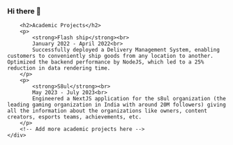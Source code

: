 ### Hi there 👋

<!--
<!DOCTYPE html>
<html lang="en">
<head>
    <meta charset="UTF-8">
    <meta name="viewport" content="width=device-width, initial-scale=1.0">
    <title>Github README</title>
    <link rel="stylesheet" href="https://cdnjs.cloudflare.com/ajax/libs/animate.css/4.1.1/animate.min.css">
    <style>
        /* Add your custom styles here */
        body {
            font-family: Arial, sans-serif;
            background-color: #f0f0f0;
            padding: 20px;
        }
        .container {
            max-width: 800px;
            margin: 0 auto;
            background-color: #fff;
            padding: 20px;
            border-radius: 8px;
            box-shadow: 0 2px 4px rgba(0, 0, 0, 0.1);
        }
        h1 {
            font-size: 28px;
            color: #333;
        }
        h2 {
            font-size: 24px;
            color: #333;
        }
        p {
            font-size: 16px;
            color: #555;
        }
        .animated {
            animation-duration: 1s;
            animation-fill-mode: both;
        }
    </style>
</head>
<body>
    <div class="container animated fadeIn">
        <h1>Vrushab Hanumesh</h1>
        <p>
            <strong>Phone:</strong> 812-617-5565 | <strong>Email:</strong> <a href="mailto:vrushab1998@gmail.com">vrushab1998@gmail.com</a><br>
            <strong>LinkedIn:</strong> <a href="https://www.linkedin.com/in/vrushab-hayagreev/">https://www.linkedin.com/in/vrushab-hayagreev/</a> | <strong>GitHub:</strong> <a href="https://github.com/VrushabHayagreev/">https://github.com/VrushabHayagreev/</a><br>
            <strong>Address:</strong> 775 W Walnut ST, Indianapolis, Indiana, 46202
        </p>

        <h2>Education</h2>
        <p>
            <strong>Indiana University Bloomington, Bloomington, Indiana</strong><br>
            August 2021 - May 2023<br>
            Master of Science in Computer Science<br>
            CGPA: 3.88/4
        </p>
        <p>
            <strong>JSS Science and Technology University, Mysuru, India</strong><br>
            August 2016 - August 2020<br>
            Bachelor of Technology in Computer Science and Engineering<br>
            CGPA: 8.95/10
        </p>

        <h2>Certifications and Skills</h2>
        <p>
            <strong>Programming Languages:</strong> C, C++, Python, Java, PERL, JavaScript, SQL, R.<br>
            <strong>Web Development:</strong> HTML, CSS, JavaScript, Angular.js, React.js, Node.js, Express.js, Next.js, GraphQL, Tailwind CSS.<br>
            <strong>Tools and Frameworks:</strong> Splunk, R studio, Trello, Git, JIRA, AWS, Netlify, Heroku, Docker, VS code.<br>
            <strong>Databases:</strong> SQL Workbench, PostgreSQL, MySQL, Neo4j, MongoDB.
        </p>

        <h2>Professional Experience</h2>
        <p>
            <strong>Hephium</strong><br>
            September 2023 - Present<br>
            Backend Developer intern<br>
            • Integrated an AI-driven chat system using React and Tailwind in the Ruby Log project, leading to 20% faster query resolution and a 40% reduction in ticket backlog.<br>
            • Conducted comprehensive testing on an existing React Native app called Domino Score, identifying and resolving 12 critical bugs, resulting in a 15% increase in app stability.
        </p>
        <!-- Add more professional experience here -->

        <h2>Academic Projects</h2>
        <p>
            <strong>Flash ship</strong><br>
            January 2022 - April 2022<br>
            Successfully deployed a Delivery Management System, enabling customers to conveniently ship goods from any location to another. Optimized the backend performance by NodeJS, which led to a 25% reduction in data rendering time.
        </p>
        <p>
            <strong>S8ul</strong><br>
            May 2023 - July 2023<br>
            Engineered a NextJS application for the s8ul organization (the leading gaming organization in India with around 20M followers) giving all the information about the organizations like owners, content creators, esports teams, achievements, etc.
        </p>
        <!-- Add more academic projects here -->
    </div>
</body>
</html>
